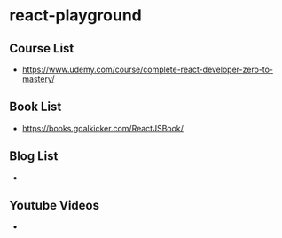# react-playground

## Course List
- https://www.udemy.com/course/complete-react-developer-zero-to-mastery/

## Book List
- https://books.goalkicker.com/ReactJSBook/

## Blog List
-

## Youtube Videos
-
